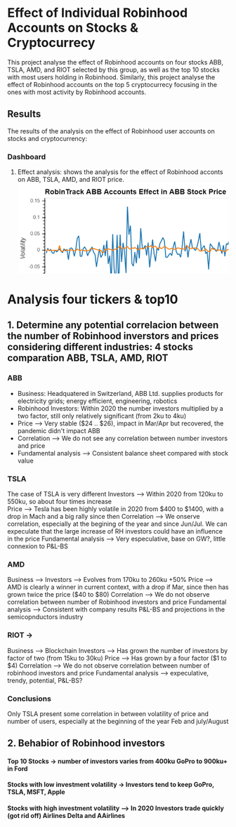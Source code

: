 # Effect of Individual Robinhood Accounts on Stocks & Cryptocurrecy
This project analyse the effect of Robinhood accounts on four stocks ABB, TSLA, AMD, and RIOT selected by this group, as well as the top 10 stocks with most users holding in Robinhood. Similarly, this project analyse the effect of Robinhood accounts on the top 5 cryptocurrecy focusing in the ones with most activity by Robinhood accounts.

## Results
The results of the analysis on the effect of Robinhood user accounts on stocks and cryptocurrency:

### Dashboard
1) Effect analysis: shows the analysis for the effect of Robinhood acconts on ABB, TSLA, AMD, and RIOT price. 
![ABB](./Images/abb_plot.png)




# Analysis four tickers & top10 

## 1. Determine any potential correlacion between the number of Robinhood inverstors and prices considering different industries: 4 stocks comparation ABB, TSLA, AMD, RIOT  

### ABB 
* Business: Headquatered in Switzerland, ABB Ltd. supplies products for electricity grids; energy efficient, engineering, robotics 
* Robinhood Investors: Within 2020 the number investors multiplied by a two factor, still only relatively significant (from 2ku to 4ku)
* Price --> Very stable ($24 .. $26), impact in Mar/Apr but recovered, the pandemic didn't impact ABB
* Correlation --> We do not see any correlation between number investors and price
* Fundamental analysis --> Consistent balance sheet compared with stock value 

### TSLA 
The case of TSLA is very different 
Investors --> Within 2020 from 120ku to 550ku, so about four times increase  
Price --> Tesla has been highly volatile in 2020 from $400 to $1400, with a drop in Mach and a big rally since then
Correlation --> We onserve correlation, especially at the begining of the year and since Jun/Jul. We can expeculate that the large increase of RH investors could have an influence in the price 
Fundamental analysis --> Very especulative,  base on GW?, little connexion to P&L-BS

### AMD 
Business --> 
Investors --> Evolves from 170ku to 260ku +50% 
Price --> AMD is clearly a winner in current context, with a drop if Mar, since then has grown twice the price  ($40 to $80)
Correlation --> We do not observe correlation between number of Robinhood investors and price
Fundamental analysis --> Consistent with company results P&L-BS and projections in the semicopnductors industry

### RIOT -> 
Business --> Blockchain 
Investors --> Has grown the number of investors by factor of two  (from 15ku to 30ku) 
Price --> Has grown by a four factor ($1 to $4)
Correlation --> We do not observe correlation between number of robinhood investors and price
Fundamental analysis --> expeculative, trendy, potential, P&L-BS?

### Conclusions  
Only TSLA present some correlation in between volatility of price and number of users, especially at the beginning of the year Feb and july/August

## 2. Behabior of Robinhood investors 
#### Top 10 Stocks -> number of investors varies from 400ku GoPro to 900ku+ in Ford 
#### Stocks with low investment volatility -> Investors tend to keep GoPro, TSLA, MSFT, Apple
#### Stocks with high investment volatility --> In 2020 Investors trade quickly (got rid off) Airlines Delta and AAirlines 

